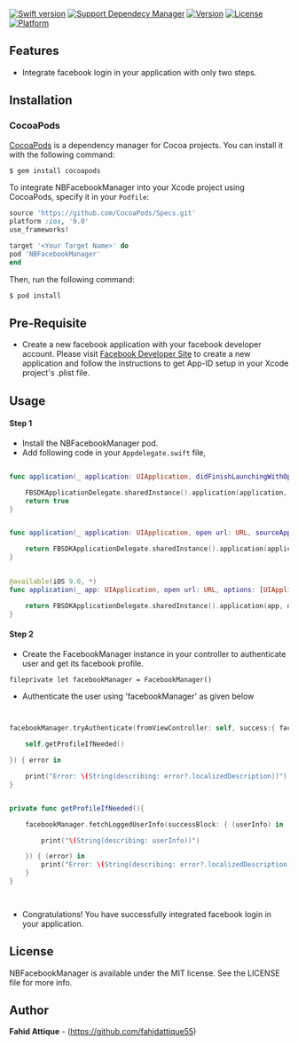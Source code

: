 [![Swift version](https://img.shields.io/badge/swift-3.0-orange.svg?style=flat.svg)](https://img.shields.io/badge/swift-3.0-orange.svg?style=flat.svg)
[![Support Dependecy Manager](https://img.shields.io/badge/support-CocoaPods-red.svg?style=flat.svg)](https://img.shields.io/badge/support-CocoaPods-red.svg?style=flat.svg)
[![Version](https://img.shields.io/cocoapods/v/NBFacebookManager.svg?style=flat)](http://cocoapods.org/pods/NBFacebookManager)
[![License](https://img.shields.io/badge/License-MIT-brightgreen.svg?style=flat.svg)](https://img.shields.io/badge/License-MIT-brightgreen.svg?style=flat.svg)
[![Platform](https://img.shields.io/cocoapods/p/NBFacebookManager.svg?style=flat)](http://cocoapods.org/pods/NBFacebookManager)




## Features

* Integrate facebook login in your application with only two steps.


## Installation
 

### CocoaPods
 
 [CocoaPods](http://cocoapods.org) is a dependency manager for Cocoa projects. You can install it with the following command:
 
 ```bash
 $ gem install cocoapods
 ```
 
 
 To integrate NBFacebookManager into your Xcode project using CocoaPods, specify it in your `Podfile`:
 
 ```ruby
 source 'https://github.com/CocoaPods/Specs.git'
 platform :ios, '9.0'
 use_frameworks!
 
 target '<Your Target Name>' do
 pod 'NBFacebookManager'
 end
 ```
 
 Then, run the following command:
 
 ```bash
 $ pod install
 ```

 
 
 
## Pre-Requisite

* Create a new facebook application with your facebook developer account. Please visit [Facebook Developer Site](https://developers.facebook.com) to create a new application and follow the instructions to get App-ID setup in your Xcode project's .plist file.

 
 
 
## Usage

#### Step 1

* Install the NBFacebookManager pod.
* Add following code in your  ``` Appdelegate.swift ``` file,

 
```swift 

func application(_ application: UIApplication, didFinishLaunchingWithOptions launchOptions: [UIApplicationLaunchOptionsKey: Any]?) -> Bool {

    FBSDKApplicationDelegate.sharedInstance().application(application, didFinishLaunchingWithOptions: launchOptions)
    return true
}


func application(_ application: UIApplication, open url: URL, sourceApplication: String?, annotation: Any) -> Bool {

    return FBSDKApplicationDelegate.sharedInstance().application(application, open: url, sourceApplication: sourceApplication, annotation: annotation)
}

 
@available(iOS 9.0, *)
func application(_ app: UIApplication, open url: URL, options: [UIApplicationOpenURLOptionsKey : Any]) -> Bool {

    return FBSDKApplicationDelegate.sharedInstance().application(app, open: url, sourceApplication: options[UIApplicationOpenURLOptionsKey.sourceApplication] as? String, annotation: options[UIApplicationOpenURLOptionsKey.annotation])
}


```

 
#### Step 2

* Create the FacebookManager instance in your controller to authenticate user and get its facebook profile.

``` fileprivate let facebookManager = FacebookManager() ```

* Authenticate the user using 'facebookManager' as given below 

```swift 

 
facebookManager.tryAuthenticate(fromViewController: self, success:{ facebookToken in

    self.getProfileIfNeeded()

}) { error in

    print("Error: \(String(describing: error?.localizedDescription))")
}


private func getProfileIfNeeded(){

    facebookManager.fetchLoggedUserInfo(successBlock: { (userInfo) in

        print("\(String(describing: userInfo))")

    }) { (error) in
        print("Error: \(String(describing: error?.localizedDescription))")
    }
}

 
```

 
* Congratulations! You have successfully integrated facebook login in your application. 
 
 
 
 
## License

NBFacebookManager is available under the MIT license. See the LICENSE file for more info.

 

## Author

**Fahid Attique** - (https://github.com/fahidattique55)
